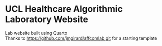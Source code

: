 # UCL Healthcare Algorithmic Laboratory Website

Lab website built using Quarto  
Thanks to https://github.com/jmgirard/affcomlab.git for a starting template

